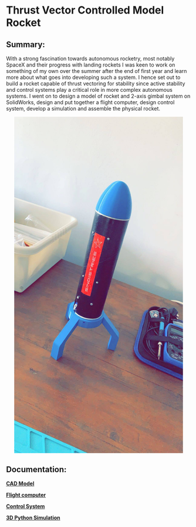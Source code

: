 # Thrust Vector Controlled Model Rocket

## Summary:

With a strong fascination towards autonomous rocketry, most notably SpaceX and their 
progress with landing rockets I was keen to work on something of my own over the summer after the
end of first year and learn more about what goes into developing such a system. I hence set out to 
build a rocket capable of thrust vectoring for stability since active stability and control 
systems play a critical role in more complex autonomous systems. I went on to design a model of rocket and 2-axis gimbal system 
on SolidWorks, design and put together a flight computer, design control system, develop a simulation and assemble the physical rocket.

<p align="center">
  <img width="460" src="docs/img/full_rocket.jpg">
</p>

## Documentation:

[__CAD Model__](docs/cad_model.md)

[__Flight computer__](flight_computer.md)

[__Control System__](control_system.md)

[__3D Python Simulation__](3Dsim.md)














